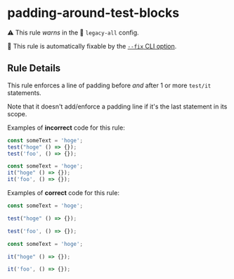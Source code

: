 # padding-around-test-blocks

⚠️ This rule _warns_ in the 🔵 `legacy-all` config.

🔧 This rule is automatically fixable by the [`--fix` CLI option](https://eslint.org/docs/latest/user-guide/command-line-interface#--fix).

<!-- end auto-generated rule header -->

## Rule Details

This rule enforces a line of padding before _and_ after 1 or more `test/it`
statements.

Note that it doesn't add/enforce a padding line if it's the last statement in
its scope.

Examples of **incorrect** code for this rule:

```js
const someText = 'hoge';
test("hoge" () => {});
test('foo', () => {});
```

```js
const someText = 'hoge';
it("hoge" () => {});
it('foo', () => {});
```

Examples of **correct** code for this rule:

```js
const someText = 'hoge';

test("hoge" () => {});

test('foo', () => {});
```

```js
const someText = 'hoge';

it("hoge" () => {});

it('foo', () => {});
```
